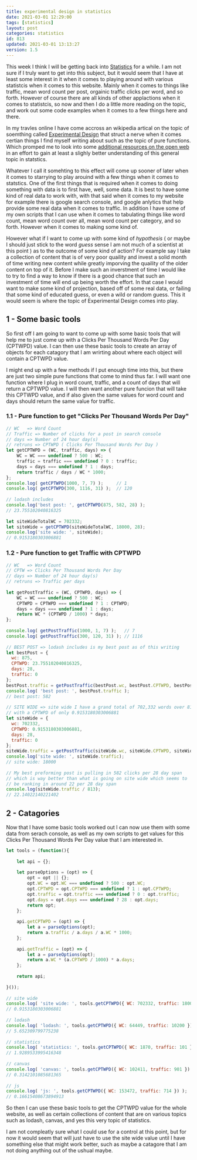 ```yaml
---
title: experimental design in statistics 
date: 2021-03-01 12:29:00
tags: [statistics]
layout: post
categories: statistics
id: 813
updated: 2021-03-01 13:13:27
version: 1.5
---
```


This week I think I will be getting back into [Statistics](https://en.wikipedia.org/wiki/Statistics) for a while. I am not sure if I truly want to get into this subject, but it would seem that I have at least some interest in it when it comes to playing around with various statistcis when it comes to this website. Mainly when it comes to things like traffic, mean word count per post, orgainic traffic clicks per word, and so forth. However of course there are all kinds of other applactions when it comes to statistcis, so now and then I do a little more reading on the topic, and work out some code examples when it comes to a few things here and there.

In my travles online I have come accross an wikipedia artical on the topic of soemthing called [Experimental Design](https://en.wikipedia.org/wiki/Design_of_experiments) that struct a nerve when it comes certian things I find myself writing about such as the topic of pure functions. Which promped me to look into some [additional resources on the open web](https://www.scribbr.com/methodology/experimental-design/) in an effort to gain at least a slighly better understanding of this general topic in statstics.

Whatever I call it somehting to this effect will come up sooner of later when it comes to starrying to play arouind with a few things when it comes to statstics. One of the first things that is required when it comes to doing something with data is to first have, well, some data. It is best to have some kind of real data to work with, with that said when it comes to my website for example there is google search console, and google anlytics that help provide some real data when it comes to traffic. In addition I have some of my own scripts that I can use when it comes to tabulating things like word count, mean word count over all, mean word count per category, and so forth. However when it comes to making some kind of. 

However what if I want to come up with some kind of _hypothesis_ \( or maybe I should just stick to the word _guess_ sense I am not much of a scientist at this point \) as to the outcome of some kind of action? For example say I take a collection of content that is of very poor quaility and invest a solid month of time writing new content while greatly imporving the quaility of the older content on top of it. Before I make such an inverstment of time I would like to try to find a way to know if there is a good chance that such an investment of time will end up being worth the effort. In that case I would want to make some kind of projection, based off of some real data, or failing that some kind of educated guess, or even a wild or random guess. This it would seem is where the topic of Experimental Design comes into play.

<!-- more -->

## 1 - Some basic tools

So first off I am going to want to come up with some basic tools that will help me to just come up with a Clicks Per Thousand Words Per Day \(CPTWPD\) value. I can then use these basic tools to create an array of objects for each catagory that I am wrirting about where each object will contain a CPTWPD value.

I might end up with a few methods if I put enough time into this, but there are just two simple pure functions that come to mind thus far. I will want one function where I plug in word count, traffic, and a count of days that will return a CPTWPD value. I will then want another pure funcion that will take this CPTWPD value, and if also given the same values for word count and days should return the same value for traffic.

### 1.1 - Pure function to get "Clicks Per Thousand Words Per Day"

```js
// WC   => Word Count
// Traffic => Number of clicks for a post in search console 
// days => Number of 24 hour day(s)
// retruns => CPTWPD ( Clicks Per Thousand Words Per Day )
let getCPTWPD = (WC, traffic, days) => {
    WC = WC === undefined ? 500 : WC;
    traffic = traffic === undefined ? 0 : traffic;
    days = days === undefined ? 1 : days;
    return traffic / days / WC * 1000;
};
console.log( getCPTWPD(1000, 7, 7) );     // 1
console.log( getCPTWPD(300, 1116, 31) );  // 120
 
// lodash includes
console.log('best post: ', getCPTWPD(875, 582, 28) );
// 23.755102040816325
 
let siteWideTotalWC = 702332;
let siteWide = getCPTWPD(siteWideTotalWC, 18000, 28);
console.log('site wide: ', siteWide);
// 0.9153180303006881
```

### 1.2 - Pure function to get Traffic with CPTWPD


```js
// WC   => Word Count
// CPTW => Clicks Per Thousand Words Per Day
// days => Number of 24 hour day(s)
// retruns => Traffic per days
 
let getPostTraffic = (WC, CPTWPD, days) => {
    WC = WC === undefined ? 500 : WC;
    CPTWPD = CPTWPD === undefined ? 1 : CPTWPD;
    days = days === undefined ? 1 : days;
    return WC * (CPTWPD / 1000) * days;
};
 
console.log( getPostTraffic(1000, 1, 7) );   // 7
console.log( getPostTraffic(300, 120, 31) ); // 1116
 
// BEST POST => lodash includes is my best post as of this writing
let bestPost = {
  wc: 875,
  CPTWPD: 23.755102040816325,
  days: 28,
  traffic: 0
};
bestPost.traffic = getPostTraffic(bestPost.wc, bestPost.CPTWPD, bestPost.days);
console.log( 'best post: ', bestPost.traffic );
// best post: 582
 
// SITE WIDE => site wide I have a grand total of 702,332 words over 813 posts
// with a CPTWPD of only 0.9153180303006881
let siteWide = {
  wc: 702332,
  CPTWPD: 0.9153180303006881,
  days: 28,
  traffic: 0
};
siteWide.traffic = getPostTraffic(siteWide.wc, siteWide.CPTWPD, siteWide.days);
console.log('site wide: ', siteWide.traffic);
// site wide: 18000
 
// My best preforming post is pulling in 582 clicks per 28 day span
// which is way better than what is going on site wide which seems to
// be ranking in around 22 per 28 day span
console.log(siteWide.traffic / 813);
// 22.14022140221402
```

## 2 - Catagories

Now that I have some basic tools worked out I can now use them with some data from serach console, as well as my own scripts to get values for this Clicks Per Thousand Words Per Day value that I am interested in.

```js
let tools = (function(){
 
    let api = {};
 
    let parseOptions = (opt) => {
        opt = opt || {};
        opt.WC = opt.WC === undefined ? 500 : opt.WC;
        opt.CPTWPD = opt.CPTWPD === undefined ? 1 : opt.CPTWPD;
        opt.traffic = opt.traffic === undefined ? 0 : opt.traffic;
        opt.days = opt.days === undefined ? 28 : opt.days;
        return opt;
    };
 
    api.getCPTWPD = (opt) => {
        let a = parseOptions(opt);
        return a.traffic / a.days / a.WC * 1000;
    };
 
    api.getTraffic = (opt) => {
        let a = parseOptions(opt);
        return a.WC * (a.CPTWPD / 1000) * a.days;
    };
 
    return api;
 
}());
 
// site wide
console.log( 'site wide: ', tools.getCPTWPD({ WC: 702332, traffic: 18000 }) );
// 0.9153180303006881
 
// lodash
console.log( 'lodash: ', tools.getCPTWPD({ WC: 64449, traffic: 10200 }) );
// 5.652309799775238
 
// statistics
console.log( 'statistics: ', tools.getCPTWPD({ WC: 1870, traffic: 101 }) );
// 1.9289533995416348
 
// canvas
console.log( 'canvas: ', tools.getCPTWPD({ WC: 102411, traffic: 901 }) );
// 0.3142101085681365
 
// js
console.log( 'js: ', tools.getCPTWPD({ WC: 153472, traffic: 714 }) );
// 0.16615408673894913
```

So then I can use these basic tools to get the CPTWPD value for the whole website, as well as certain collections of content that are on various topics such as lodash, canvas, and yes this very topic of statistics. 

I am not compleatly sure what I could use for a control at this point, but for now it would seem that will just have to use the site wide value until I have something else that might work better, such as maybe a catagore that I am not doing anything out of the ushual maybe.


